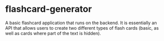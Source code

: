 # flashcard-generator
A basic flashcard application that runs on the backend. It is essentially an API that allows users to create two different types of flash cards (basic, as well as cards where part of the text is hidden).

